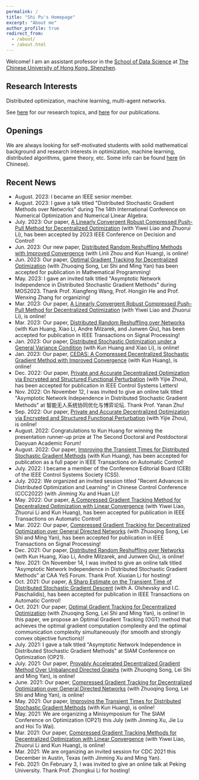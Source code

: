 ```yaml
---
permalink: /
title: "Shi Pu's Homepage"
excerpt: "About me"
author_profile: true
redirect_from: 
  - /about/
  - /about.html
---
```


Welcome! I am an assistant professor in the [School of Data Science](https://sds.cuhk.edu.cn/) at [The Chinese University of Hong Kong, Shenzhen](https://www.cuhk.edu.cn/).

Research Interests
---
Distributed optimization, machine learning, multi-agent networks.

See [here](https://pu-shi.github.io/lab/) for our research topics, and [here](https://pu-shi.github.io/publications/) for our publications.

Openings
---
We are always looking for self-motivated students with solid mathematical background and research interests in optimization, machine learning, distributed algorithms, game theory, etc. Some info can be found [here](https://www.1point3acres.com/bbs/thread-794054-1-1.html) (in Chinese).


Recent News
---
* August. 2023: I became an IEEE senior member.
* August. 2023: I gave a talk titled "Distributed Stochastic Gradient Methods over Networks" during The 14th International Conference on Numerical Optimization and Numerical Linear Algebra.
* July. 2023: Our paper, [A Linearly Convergent Robust Compressed Push-Pull Method for Decentralized Optimization](https://arxiv.org/abs/2303.07091) (with Yiwei Liao and Zhuorui Li), has been accepted by 2023 IEEE Conference on Decision and Control!
* Jun. 2023: Our new paper, [Distributed Random Reshuffling Methods with Improved Convergence](https://arxiv.org/abs/2306.12037) (with Linli Zhou and Kun Huang), is online!
* Jun. 2023: Our paper, [Optimal Gradient Tracking for Decentralized Optimization](https://arxiv.org/pdf/2110.05282.pdf) (with Zhuoqing Song, Lei Shi and Ming Yan) has been accepted for publication in Mathematical Programming!
* May. 2023: I gave an invited talk titled "Asymptotic Network Independence in Distributed Stochastic Gradient Methods" during MOS2023. Thank Prof. Xiangfeng Wang, Prof. Hongjin He and Prof. Wenxing Zhang for organizing!
* Mar. 2023: Our paper, [A Linearly Convergent Robust Compressed Push-Pull Method for Decentralized Optimization](https://arxiv.org/abs/2303.07091) (with Yiwei Liao and Zhuorui Li), is online!
* Mar. 2023: Our paper, [Distributed Random Reshuffling over Networks](https://arxiv.org/pdf/2112.15287.pdf) (with Kun Huang, Xiao Li, Andre Milzarek, and Junwen Qiu), has been accepted for publication in IEEE Transactions on Signal Processing!
* Jan. 2023: Our paper, [Distributed Stochastic Optimization under a General Variance Condition](https://arxiv.org/abs/2301.12677) (with Kun Huang and Xiao Li), is online!
* Jan. 2023: Our paper, [CEDAS: A Compressed Decentralized Stochastic Gradient Method with Improved Convergence](https://arxiv.org/abs/2301.05872) (with Kun Huang), is online!
* Dec. 2022: Our paper, [Private and Accurate Decentralized Optimization via Encrypted and Structured Functional Perturbation](https://arxiv.org/pdf/2209.01756.pdf) (with Yijie Zhou), has been accepted for publication in IEEE Control Systems Letters!
* Nov. 2022: On November 12, I was invited to give an online talk titled "Asymptotic Network Independence in Distributed Stochastic Gradient Methods" at 智能无人系统协同优化与博弈论坛. Thank Prof. Yanan Zhu!
* Sep. 2022: Our paper, [Private and Accurate Decentralized Optimization via Encrypted and Structured Functional Perturbation](https://arxiv.org/pdf/2209.01756.pdf) (with Yijie Zhou), is online!
* August. 2022: Congratulations to Kun Huang for winning the presentation runner-up prize at The Second Doctoral and Postdoctoral Daoyuan Academic Forum!
* August. 2022: Our paper, [Improving the Transient Times for Distributed Stochastic Gradient Methods](https://ieeexplore.ieee.org/document/9865230) (with Kun Huang), has been accepted for publication as a full paper in IEEE Transactions on Automatic Control!
* July. 2022: I became a member of the Conference Editorial Board (CEB) of the IEEE Control Systems Society (CSS).
* July. 2022: We organized an invited session titled "Recent Advances in Distributed Optimization and Learning" in Chinese Control Conference (CCC2022) (with Jinming Xu and Huan Li)!
* May. 2022: Our paper, [A Compressed Gradient Tracking Method for Decentralized Optimization with Linear Convergence](https://ieeexplore.ieee.org/abstract/document/9789732) (with Yiwei Liao, Zhuorui Li and Kun Huang), has been accepted for publication in IEEE Transactions on Automatic Control!
* Mar. 2022: Our paper, [Compressed Gradient Tracking for Decentralized Optimization over General Directed Networks](https://ieeexplore.ieee.org/abstract/document/9737402) (with Zhuoqing Song, Lei Shi and Ming Yan), has been accepted for publication in IEEE Transactions on Signal Processing!
* Dec. 2021: Our paper, [Distributed Random Reshuffling over Networks](https://arxiv.org/pdf/2112.15287.pdf) (with Kun Huang, Xiao Li, Andre Milzarek, and Junwen Qiu), is online!
* Nov. 2021: On November 14, I was invited to give an online talk titled "Asymptotic Network Independence in Distributed Stochastic Gradient Methods" at CAA YeS Forum. Thank Prof. Xiuxian Li for hosting!
* Oct. 2021: Our paper, [A Sharp Estimate on the Transient Time of Distributed Stochastic Gradient Descent](https://arxiv.org/pdf/1906.02702.pdf) (with A. Olshevsky and I.C. Paschalidis), has been accepted for publication in IEEE Transactions on Automatic Control!
* Oct. 2021: Our paper, [Optimal Gradient Tracking for Decentralized Optimization](https://arxiv.org/pdf/2110.05282.pdf) (with Zhuoqing Song, Lei Shi and Ming Yan), is online! In this paper, we propose an Optimal Gradient Tracking (OGT) method that achieves the optimal gradient computation complexity and the optimal communication complexity simultaneously (for smooth and strongly convex objective functions)!
* July. 2021: I gave a talk titled "Asymptotic Network Independence in Distributed Stochastic Gradient Methods" at SIAM Conference on Optimization (OP21).
* July. 2021: Our paper, [Provably Accelerated Decentralized Gradient Method Over Unbalanced Directed Graphs](https://arxiv.org/pdf/2107.12065.pdf) (with Zhuoqing Song, Lei Shi and Ming Yan), is online!
* June. 2021: Our paper, [Compressed Gradient Tracking for Decentralized Optimization over General Directed Networks](https://arxiv.org/pdf/2106.07243.pdf) (with Zhuoqing Song, Lei Shi and Ming Yan), is online!
* May. 2021: Our paper, [Improving the Transient Times for Distributed Stochastic Gradient Methods](https://arxiv.org/pdf/2105.04851.pdf) (with Kun Huang), is online!
* May. 2021: We are organizing a Minisymposium for The SIAM Conference on Optimization (OP21) this July (with Jinming Xu, Jie Lu and Hoi To Wai).
* Mar. 2021: Our paper, [Compressed Gradient Tracking Methods for Decentralized Optimization with Linear Convergence](https://arxiv.org/pdf/2103.13748.pdf) (with Yiwei Liao, Zhuorui Li and Kun Huang), is online!
* Mar. 2021: We are organizing an invited session for CDC 2021 this December in Austin, Texas (with Jinming Xu and Ming Yan).
* Feb. 2021: On February 3, I was invited to give an online talk at Peking University. Thank Prof. Zhongkui Li for hosting!
